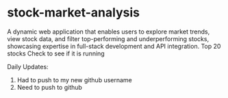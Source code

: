 # stock-market-analysis
A dynamic web application that enables users to explore market trends, view stock data, and filter top-performing and underperforming stocks, showcasing expertise in full-stack development and API integration.
Top 20 stocks
Check to see if it is running 

Daily Updates:
1. Had to push to my new github username 
2. Need to push to github 
